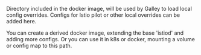 Directory included in the docker image, will be used by Galley to load local config overrides.
Configs for Istio pilot or other local overrides can be added here.

You can create a derived docker image, extending the base 'istiod' and adding more configs.
Or you can use it in k8s or docker, mounting a volume or config map to this path.
